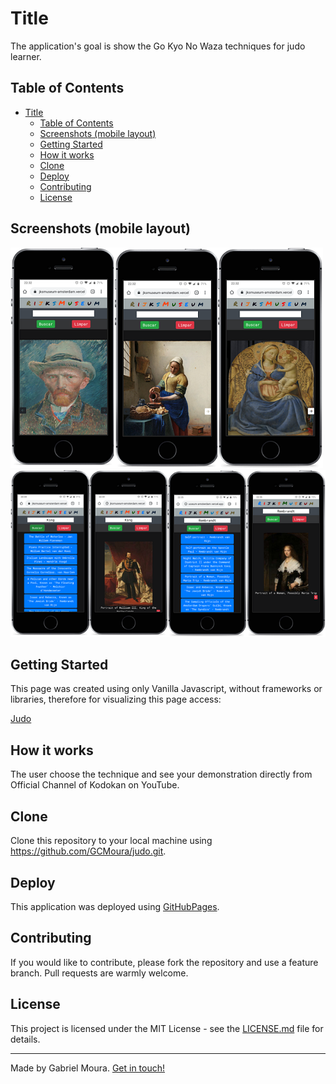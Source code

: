 # Title
The application's goal is show the Go Kyo No Waza techniques for judo learner. 

## Table of Contents
- [Title](#title)
  - [Table of Contents](#table-of-contents)
  - [Screenshots (mobile layout)](#screenshots-mobile-layout)
  - [Getting Started](#getting-started)
  - [How it works](#how-it-works)
  - [Clone](#clone)
  - [Deploy](#deploy)
  - [Contributing](#contributing)
  - [License](#license)

## Screenshots (mobile layout)
![Screenshot-1](https://raw.githubusercontent.com/GCMoura/Rijksmuseum/master/screenshots/screenshot-1.png)
![Screenshot-2](https://raw.githubusercontent.com/GCMoura/Rijksmuseum/master/screenshots/screenshot-2.png)

## Getting Started
This page was created using only Vanilla Javascript, without frameworks or libraries, therefore for visualizing this page access:

[Judo](https://gcmoura.github.io/judo/)

## How it works

The user choose the technique and see your demonstration directly from Official Channel of Kodokan on YouTube.

## Clone
Clone this repository to your local machine using https://github.com/GCMoura/judo.git.

## Deploy
This application was deployed using [GitHubPages](https://pages.github.com/).

## Contributing
If you would like to contribute, please fork the repository and use a feature branch. Pull requests are warmly welcome.

## License
This project is licensed under the MIT License - see the [LICENSE.md](LICENSE.md) file for details.

---
Made by Gabriel Moura. [Get in touch!](https://www.linkedin.com/in/gabriel-moura-b45b90150/) 
